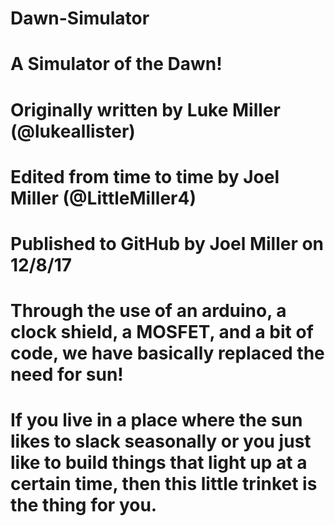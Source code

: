 # Dawn-Simulator
# A Simulator of the Dawn!
#
# Originally written by Luke Miller (@lukeallister)
# Edited from time to time by Joel Miller (@LittleMiller4)
# Published to GitHub by Joel Miller on 12/8/17
#
#
# Through the use of an arduino, a clock shield, a MOSFET, and a bit of code, we have basically replaced the need for sun!
# If you live in a place where the sun likes to slack seasonally or you just like to build things that light up at a certain time, then this little trinket is the thing for you.
